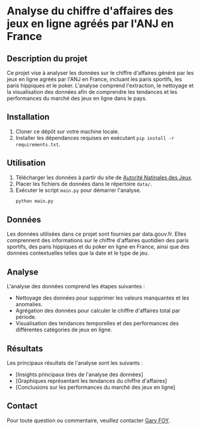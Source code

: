 # Analyse du chiffre d'affaires des jeux en ligne agréés par l'ANJ en France

## Description du projet
Ce projet vise à analyser les données sur le chiffre d'affaires généré par les jeux en ligne agréés par l'ANJ en France, incluant les paris sportifs, les paris hippiques et le poker. L'analyse comprend l'extraction, le nettoyage et la visualisation des données afin de comprendre les tendances et les performances du marché des jeux en ligne dans le pays.

## Installation
1. Cloner ce dépôt sur votre machine locale.
2. Installer les dépendances requises en exécutant `pip install -r requirements.txt`.

## Utilisation
1. Télécharger les données à partir du site de [Autorité Natinales des Jeux](https://anj.fr/open-data-anj).
2. Placer les fichiers de données dans le répertoire `data/`.
3. Exécuter le script `main.py` pour démarrer l'analyse.
   ```bash
   python main.py

## Données
Les données utilisées dans ce projet sont fournies par data.gouv.fr. Elles comprennent des informations sur le chiffre d'affaires quotidien des paris sportifs, des paris hippiques et du poker en ligne en France, ainsi que des données contextuelles telles que la date et le type de jeu.

## Analyse
L'analyse des données comprend les étapes suivantes :
- Nettoyage des données pour supprimer les valeurs manquantes et les anomalies.
- Agrégation des données pour calculer le chiffre d'affaires total par période.
- Visualisation des tendances temporelles et des performances des différentes catégories de jeux en ligne.

## Résultats
Les principaux résultats de l'analyse sont les suivants :
- [Insights principaux tirés de l'analyse des données]
- [Graphiques représentant les tendances du chiffre d'affaires]
- [Conclusions sur les performances du marché des jeux en ligne]


## Contact
Pour toute question ou commentaire, veuillez contacter [Gary FOY](mailto:garyfoy@hotmail.fr).
